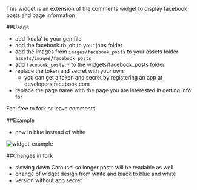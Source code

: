 This widget is an extension of the comments widget to display facebook posts and page information

##Usage

- add ‘koala’ to your gemfile
- add the facebook.rb job to your jobs folder
- add the images from `images/facebook_posts` to your assets folder `assets/images/facebook_posts`
- add `facebook_posts.*` to the widgets/facebook_posts folder
- replace the token and secret with your own
  - you can get a token and secret by registering an app at developers.facebook.com
- replace the page name with the page you are interested in getting info for

Feel free to fork or leave comments!

##Example
- now in blue instead of white

![widget_example](https://github.com/ssalinas/facebook_posts/raw/master/widget_example.png)

##Changes in fork
- slowing down Carousel so longer posts will be readable as well
- change of widget design from white and black to blue and white
- version without app secret
